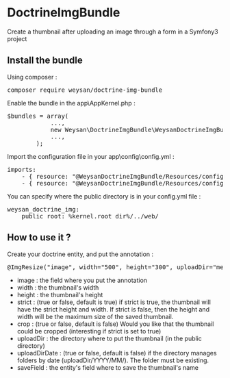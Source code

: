 # DoctrineImgBundle
Create a thumbnail after uploading an image through a form in a Symfony3 project

## Install the bundle
Using composer :

<pre>composer require weysan/doctrine-img-bundle</pre>

Enable the bundle in the app\AppKernel.php :

<pre>$bundles = array(
            ...,
            new Weysan\DoctrineImgBundle\WeysanDoctrineImgBundle(),
            ...,
        );</pre>
        
Import the configuration file in your app\config\config.yml :
<pre>imports:
	- { resource: "@WeysanDoctrineImgBundle/Resources/config/config.yml" }
    - { resource: "@WeysanDoctrineImgBundle/Resources/config/services.yml" }</pre>
    
You can specify where the public directory is in your config.yml file :
<pre>weysan_doctrine_img:
    public_root: %kernel.root_dir%/../web/</pre>

## How to use it ?
Create your doctrine entity, and put the annotation :

<pre>@ImgResize("image", width="500", height="300", uploadDir="media/upload/article", uploadDirDate=true, saveField="path", strict=true, crop=false)</pre>

- image : the field where you put the annotation
- width : the thumbnail's width
- height : the thumbnail's height
- strict : (true or false, default is true) if strict is true, the thumbnail will have the strict height and width. If strict is false, then the height and width will be the maximum size of the saved thumbnail.
- crop : (true or false, default is false) Would you like that the thumbnail could be cropped (interesting if strict is set to true)
- uploadDir : the directory where to put the thumbnail (in the public directory)
- uploadDirDate : (true or false, default is false) if the directory manages folders by date (uploadDir/YYYY/MM/). The folder must be existing.
- saveField : the entity's field where to save the thumbnail's name
